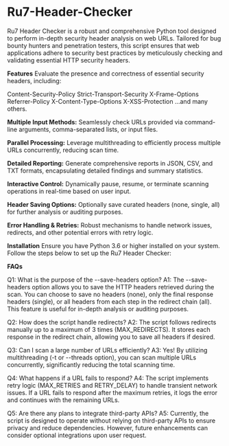 # Ru7-Header-Checker
Ru7 Header Checker is a robust and comprehensive Python tool designed to perform in-depth security header analysis on web URLs. Tailored for bug bounty hunters and penetration testers, this script ensures that web applications adhere to security best practices by meticulously checking and validating essential HTTP security headers.



**Features**
Evaluate the presence and correctness of essential security headers, including:

Content-Security-Policy
Strict-Transport-Security
X-Frame-Options
Referrer-Policy
X-Content-Type-Options
X-XSS-Protection
...and many others.

**Multiple Input Methods:**
Seamlessly check URLs provided via command-line arguments, comma-separated lists, or input files.

**Parallel Processing:**
Leverage multithreading to efficiently process multiple URLs concurrently, reducing scan time.

**Detailed Reporting:**
Generate comprehensive reports in JSON, CSV, and TXT formats, encapsulating detailed findings and summary statistics.

**Interactive Control:**
Dynamically pause, resume, or terminate scanning operations in real-time based on user input.

**Header Saving Options:**
Optionally save curated headers (none, single, all) for further analysis or auditing purposes.

**Error Handling & Retries:**
Robust mechanisms to handle network issues, redirects, and other potential errors with retry logic.

**Installation**
Ensure you have Python 3.6 or higher installed on your system. Follow the steps below to set up the Ru7 Header Checker:


**FAQs**

Q1: What is the purpose of the --save-headers option?
A1: The --save-headers option allows you to save the HTTP headers retrieved during the scan. You can choose to save no headers (none), only the final response headers (single), or all headers from each step in the redirect chain (all). This feature is useful for in-depth analysis or auditing purposes.

Q2: How does the script handle redirects?
A2: The script follows redirects manually up to a maximum of 3 times (MAX_REDIRECTS). It stores each response in the redirect chain, allowing you to save all headers if desired.

Q3: Can I scan a large number of URLs efficiently?
A3: Yes! By utilizing multithreading (-t or --threads option), you can scan multiple URLs concurrently, significantly reducing the total scanning time.

Q4: What happens if a URL fails to respond?
A4: The script implements retry logic (MAX_RETRIES and RETRY_DELAY) to handle transient network issues. If a URL fails to respond after the maximum retries, it logs the error and continues with the remaining URLs.

Q5: Are there any plans to integrate third-party APIs?
A5: Currently, the script is designed to operate without relying on third-party APIs to ensure privacy and reduce dependencies. However, future enhancements can consider optional integrations upon user request.

